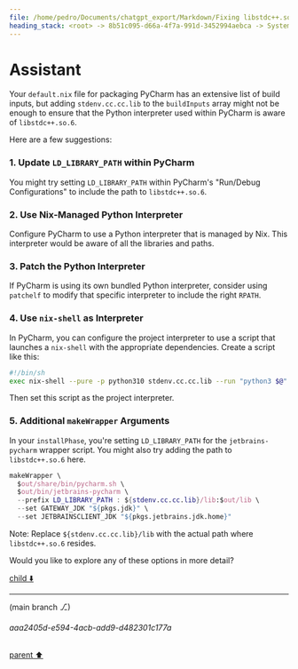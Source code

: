 ```yaml
---
file: /home/pedro/Documents/chatgpt_export/Markdown/Fixing libstdc++.so.6 Error.md
heading_stack: <root> -> 8b51c095-d66a-4f7a-991d-3452994aebca -> System -> 61adaf37-62f1-42a5-a9c5-c5a1e7422948 -> System -> aaa20dd9-7a66-4881-98c5-27abc584c5d8 -> User -> ea073fdc-efd4-4cda-8ee5-0493e1c29758 -> Assistant -> 1. Use `nix-shell` to Pull in Required Dependencies: -> 2. Package Your Application with Nix: -> 3. Patching Executables: -> 4. Manually Setting `LD_LIBRARY_PATH`: -> 5. Using `buildFHSUserEnv`: -> aaa229be-90f4-4b40-9a01-b8a94e259917 -> User -> 3d96fcd1-1912-45ce-86c1-e52ab56c3c23 -> Assistant
---
```

# Assistant

Your `default.nix` file for packaging PyCharm has an extensive list of build inputs, but adding `stdenv.cc.cc.lib` to the `buildInputs` array might not be enough to ensure that the Python interpreter used within PyCharm is aware of `libstdc++.so.6`.

Here are a few suggestions:

### 1. Update `LD_LIBRARY_PATH` within PyCharm
You might try setting `LD_LIBRARY_PATH` within PyCharm's "Run/Debug Configurations" to include the path to `libstdc++.so.6`.

### 2. Use Nix-Managed Python Interpreter
Configure PyCharm to use a Python interpreter that is managed by Nix. This interpreter would be aware of all the libraries and paths.

### 3. Patch the Python Interpreter
If PyCharm is using its own bundled Python interpreter, consider using `patchelf` to modify that specific interpreter to include the right `RPATH`.

### 4. Use `nix-shell` as Interpreter
In PyCharm, you can configure the project interpreter to use a script that launches a `nix-shell` with the appropriate dependencies. Create a script like this:

```bash
#!/bin/sh
exec nix-shell --pure -p python310 stdenv.cc.cc.lib --run "python3 $@"
```

Then set this script as the project interpreter.

### 5. Additional `makeWrapper` Arguments
In your `installPhase`, you're setting `LD_LIBRARY_PATH` for the `jetbrains-pycharm` wrapper script. You might also try adding the path to `libstdc++.so.6` here.

```nix
makeWrapper \
  $out/share/bin/pycharm.sh \
  $out/bin/jetbrains-pycharm \
  --prefix LD_LIBRARY_PATH : ${stdenv.cc.cc.lib}/lib:$out/lib \
  --set GATEWAY_JDK "${pkgs.jdk}" \
  --set JETBRAINSCLIENT_JDK "${pkgs.jetbrains.jdk.home}"
```

Note: Replace `${stdenv.cc.cc.lib}/lib` with the actual path where `libstdc++.so.6` resides.

Would you like to explore any of these options in more detail?

[child ⬇️](#aaa2405d-e594-4acb-add9-d482301c177a)

---

(main branch ⎇)
###### aaa2405d-e594-4acb-add9-d482301c177a
[parent ⬆️](#3d96fcd1-1912-45ce-86c1-e52ab56c3c23)
